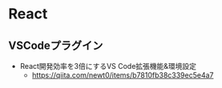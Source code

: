 # React

## VSCodeプラグイン

- React開発効率を3倍にするVS Code拡張機能&環境設定
  - https://qiita.com/newt0/items/b7810fb38c339ec5e4a7
